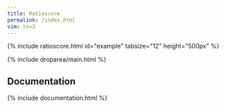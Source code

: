 ```yaml
---
title: Ratioscore
permalink: /index.html
vim: ts=3
---
```



{% include ratioscore.html id="example" tabsize="12" height="500px" %}
<script type="application/x-ratioscore" id="example">
**dtime	**ratio
*	*Iclars
*	*ref:G3
1	1
0.75	3
0.5	11/4H
0.5	_11/4
2	_5/2h
2.5	0
1	7/2
0.5	4/3
*-	*-
</script>

{% include droparea/main.html %}

<h2> Documentation </h2>

{% include documentation.html %}



